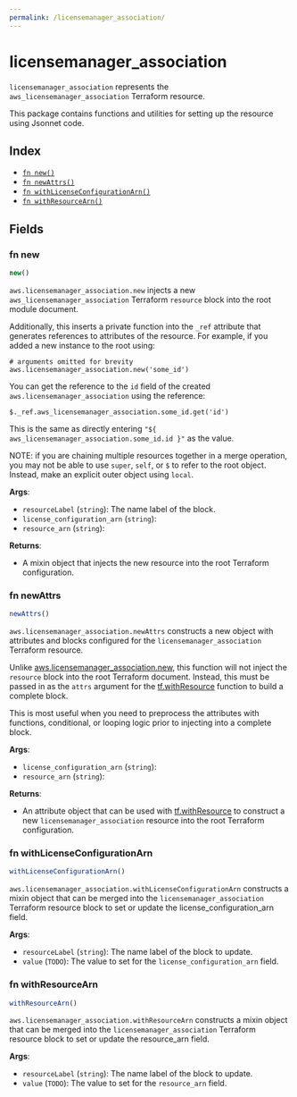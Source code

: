 ```yaml
---
permalink: /licensemanager_association/
---
```


# licensemanager_association

`licensemanager_association` represents the `aws_licensemanager_association` Terraform resource.



This package contains functions and utilities for setting up the resource using Jsonnet code.


## Index

* [`fn new()`](#fn-new)
* [`fn newAttrs()`](#fn-newattrs)
* [`fn withLicenseConfigurationArn()`](#fn-withlicenseconfigurationarn)
* [`fn withResourceArn()`](#fn-withresourcearn)

## Fields

### fn new

```ts
new()
```


`aws.licensemanager_association.new` injects a new `aws_licensemanager_association` Terraform `resource`
block into the root module document.

Additionally, this inserts a private function into the `_ref` attribute that generates references to attributes of the
resource. For example, if you added a new instance to the root using:

    # arguments omitted for brevity
    aws.licensemanager_association.new('some_id')

You can get the reference to the `id` field of the created `aws.licensemanager_association` using the reference:

    $._ref.aws_licensemanager_association.some_id.get('id')

This is the same as directly entering `"${ aws_licensemanager_association.some_id.id }"` as the value.

NOTE: if you are chaining multiple resources together in a merge operation, you may not be able to use `super`, `self`,
or `$` to refer to the root object. Instead, make an explicit outer object using `local`.

**Args**:
  - `resourceLabel` (`string`): The name label of the block.
  - `license_configuration_arn` (`string`): 
  - `resource_arn` (`string`): 

**Returns**:
- A mixin object that injects the new resource into the root Terraform configuration.


### fn newAttrs

```ts
newAttrs()
```


`aws.licensemanager_association.newAttrs` constructs a new object with attributes and blocks configured for the `licensemanager_association`
Terraform resource.

Unlike [aws.licensemanager_association.new](#fn-licensemanagerassociationnew), this function will not inject the `resource`
block into the root Terraform document. Instead, this must be passed in as the `attrs` argument for the
[tf.withResource](https://github.com/tf-libsonnet/core/tree/main/docs#fn-withresource) function to build a complete block.

This is most useful when you need to preprocess the attributes with functions, conditional, or looping logic prior to
injecting into a complete block.

**Args**:
  - `license_configuration_arn` (`string`): 
  - `resource_arn` (`string`): 

**Returns**:
  - An attribute object that can be used with [tf.withResource](https://github.com/tf-libsonnet/core/tree/main/docs#fn-withresource) to construct a new `licensemanager_association` resource into the root Terraform configuration.


### fn withLicenseConfigurationArn

```ts
withLicenseConfigurationArn()
```

`aws.licensemanager_association.withLicenseConfigurationArn` constructs a mixin object that can be merged into the `licensemanager_association`
Terraform resource block to set or update the license_configuration_arn field.



**Args**:
  - `resourceLabel` (`string`): The name label of the block to update.
  - `value` (`TODO`): The value to set for the `license_configuration_arn` field.


### fn withResourceArn

```ts
withResourceArn()
```

`aws.licensemanager_association.withResourceArn` constructs a mixin object that can be merged into the `licensemanager_association`
Terraform resource block to set or update the resource_arn field.



**Args**:
  - `resourceLabel` (`string`): The name label of the block to update.
  - `value` (`TODO`): The value to set for the `resource_arn` field.
